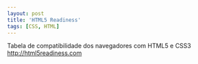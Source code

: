 ```yaml
---
layout: post
title: 'HTML5 Readiness'
tags: [CSS, HTML]
---
```


Tabela de compatibilidade dos navegadores com HTML5 e CSS3<br>
<http://html5readiness.com>
